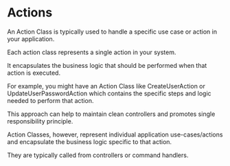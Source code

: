 # Actions

An Action Class is typically used to handle a specific use case or action in your application. 

Each action class represents a single action in your system. 

It encapsulates the business logic that should be performed when that action is executed. 

For example, you might have an Action Class like CreateUserAction or UpdateUserPasswordAction which contains the specific steps and logic needed to perform that action.

This approach can help to maintain clean controllers and promotes single responsibility principle.

Action Classes, however, represent individual application use-cases/actions and encapsulate the business logic specific to that action.

They are typically called from controllers or command handlers.

